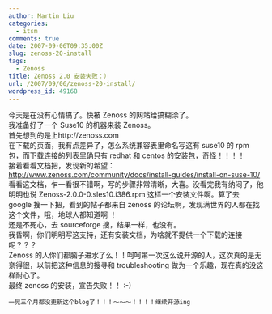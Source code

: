 ```yaml
---
author: Martin Liu
categories:
  - itsm
comments: true
date: 2007-09-06T09:35:00Z
slug: zenoss-20-install
tags:
  - Zenoss
title: Zenoss 2.0 安装失败：）
url: /2007/09/06/zenoss-20-install/
wordpress_id: 49168
---
```


今天是在没有心情搞了。快被 Zenoss 的网站给搞糊涂了。<br />我准备好了一个 Suse10 的机器来装 Zenoss。<br />首先想到的是上http://zenoss.com<br />在下载的页面，我有点差异了，怎么系统兼容表里命名写这有 suse10 的 rpm 包，而下载连接的列表里确只有 redhat 和 centos 的安装包，奇怪！！！！<br />接着看看文档把，发现新的希望：[http://www.zenoss.com/community/docs/install-guides/install-on-suse-10/ ](http://www.zenoss.com/community/docs/install-guides/install-on-suse-10/)<br />看看这文档，乍一看很不错啊，写的步骤非常清晰，大喜。没看完我有纳闷了，他明明也说 Zenoss-2.0.0-0.sles10.i386.rpm 这样一个安装文件啊。算了去 google 搜一下把，看到的帖子都来自 zenoss 的论坛啊，发现满世界的人都在找这个文件，哦，地球人都知道啊 ！<br />还是不死心，去 sourceforge 搜，结果一样，也没有。<br />我昏啊，你们明明写这支持，还有安装文档，为啥就不提供一个下载的连接呢？？？<br />Zenoss 的人你们都脑子进水了么！！呵呵第一次这么说开源的人，这次真的是无奈得很，以前把这种信息的搜寻和 troubleshooting 做为一个乐趣，现在真的没这样耐心了。<br />最终 zenoss 的安装，宣告失败！！ :-)<br />

```
一晃三个月都没更新这个blog了！！！～～～！！！！继续开源ing
```
